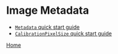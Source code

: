 Image Metadata
=======================================

   + [`Metadata` quick start guide](./id_md_Metadata.html)
   + [`CalibrationPixelSize` quick start guide](./id_md_Calibration.html)

[Home](./index.html)

